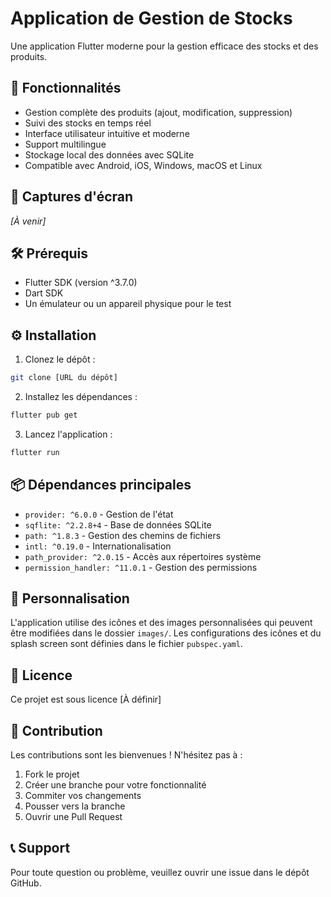 # Application de Gestion de Stocks

Une application Flutter moderne pour la gestion efficace des stocks et des produits.

## 🚀 Fonctionnalités

- Gestion complète des produits (ajout, modification, suppression)
- Suivi des stocks en temps réel
- Interface utilisateur intuitive et moderne
- Support multilingue
- Stockage local des données avec SQLite
- Compatible avec Android, iOS, Windows, macOS et Linux

## 📱 Captures d'écran

*[À venir]*

## 🛠️ Prérequis

- Flutter SDK (version ^3.7.0)
- Dart SDK
- Un émulateur ou un appareil physique pour le test

## ⚙️ Installation

1. Clonez le dépôt :
```bash
git clone [URL du dépôt]
```

2. Installez les dépendances :
```bash
flutter pub get
```

3. Lancez l'application :
```bash
flutter run
```

## 📦 Dépendances principales

- `provider: ^6.0.0` - Gestion de l'état
- `sqflite: ^2.2.8+4` - Base de données SQLite
- `path: ^1.8.3` - Gestion des chemins de fichiers
- `intl: ^0.19.0` - Internationalisation
- `path_provider: ^2.0.15` - Accès aux répertoires système
- `permission_handler: ^11.0.1` - Gestion des permissions

## 🎨 Personnalisation

L'application utilise des icônes et des images personnalisées qui peuvent être modifiées dans le dossier `images/`. Les configurations des icônes et du splash screen sont définies dans le fichier `pubspec.yaml`.

## 📝 Licence

Ce projet est sous licence [À définir]

## 👥 Contribution

Les contributions sont les bienvenues ! N'hésitez pas à :
1. Fork le projet
2. Créer une branche pour votre fonctionnalité
3. Commiter vos changements
4. Pousser vers la branche
5. Ouvrir une Pull Request

## 📞 Support

Pour toute question ou problème, veuillez ouvrir une issue dans le dépôt GitHub.
